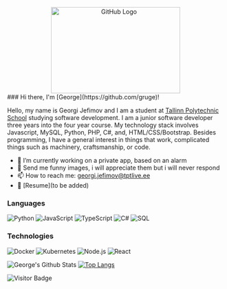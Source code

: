 <center>
<img src="cursed-yo-mama.gif" alt="GitHub Logo" width="300" height="200" />
</center>
### Hi there, I'm [George](https://github.com/gruge)!

Hello, my name is Georgi Jefimov and I am a student at [Tallinn Polytechnic School](https://www.tptlive.ee/) studying software development. I am a junior software developer three years into the four year course. My technology stack involves Javascript, MySQL, Python, PHP, C#, and, HTML/CSS/Bootstrap. Besides programming, I have a general interest in things that work, complicated things such as machinery, craftsmanship, or code.

- 🔭 I’m currently working on a private app, based on an alarm
- 💬 Send me funny images, i will appreciate them but i will never respond
- 📫 How to reach me: georgi.jefimov@tptlive.ee
- 📝 [Resume](to be added)

### Languages

![Python](https://img.shields.io/badge/-Python-000?&logo=Python)
![JavaScript](https://img.shields.io/badge/-JavaScript-000?&logo=JavaScript)
![TypeScript](https://img.shields.io/badge/-TypeScript-000?&logo=TypeScript)
![C#](https://img.shields.io/badge/-C#-000?&logo=#99CC00)
![SQL](https://img.shields.io/badge/-SQL-000?&logo=MySQL)

### Technologies

![Docker](https://img.shields.io/badge/-Docker-000?&logo=Docker)
![Kubernetes](https://img.shields.io/badge/-Kubernetes-000?&logo=Kubernetes)
![Node.js](https://img.shields.io/badge/-Node.js-000?&logo=node.js)
![React](https://img.shields.io/badge/-React-000?&logo=React)

<!-- ### Full Stack Projects -->

![George's Github Stats](https://github-readme-stats.vercel.app/api?username=gruge&count_private=true&show_icons=true&include_all_commits=true&theme=radical)
[![Top Langs](https://github-readme-stats.vercel.app/api/top-langs/?username=gruge&theme=radical)](https://github.com/gruge/github-readme-stats)

![Visitor Badge](https://visitor-badge.laobi.icu/badge?page_id=gruge.rusty-sj)
